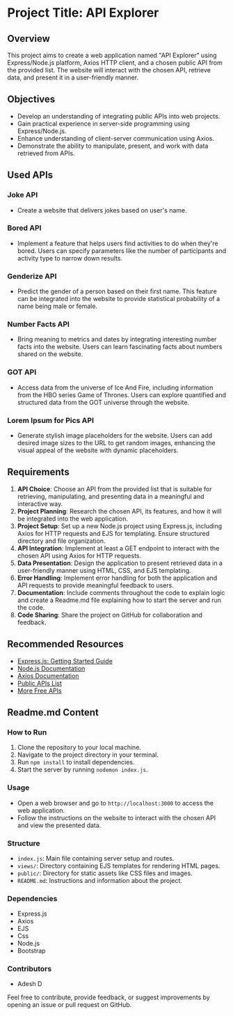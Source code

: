 # Project Title: API Explorer

## Overview
This project aims to create a web application named "API Explorer" using Express/Node.js platform, Axios HTTP client, and a chosen public API from the provided list. The website will interact with the chosen API, retrieve data, and present it in a user-friendly manner.

## Objectives
- Develop an understanding of integrating public APIs into web projects.
- Gain practical experience in server-side programming using Express/Node.js.
- Enhance understanding of client-server communication using Axios.
- Demonstrate the ability to manipulate, present, and work with data retrieved from APIs.

## Used APIs

### Joke API
- Create a website that delivers jokes based on user's name.

### Bored API
- Implement a feature that helps users find activities to do when they're bored. Users can specify parameters like the number of participants and activity type to narrow down results.

### Genderize API
- Predict the gender of a person based on their first name. This feature can be integrated into the website to provide statistical probability of a name being male or female.

### Number Facts API
- Bring meaning to metrics and dates by integrating interesting number facts into the website. Users can learn fascinating facts about numbers shared on the website.

### GOT API
- Access data from the universe of Ice And Fire, including information from the HBO series Game of Thrones. Users can explore quantified and structured data from the GOT universe through the website.

### Lorem Ipsum for Pics API
- Generate stylish image placeholders for the website. Users can add desired image sizes to the URL to get random images, enhancing the visual appeal of the website with dynamic placeholders.

## Requirements
1. **API Choice**: Choose an API from the provided list that is suitable for retrieving, manipulating, and presenting data in a meaningful and interactive way.
2. **Project Planning**: Research the chosen API, its features, and how it will be integrated into the web application.
3. **Project Setup**: Set up a new Node.js project using Express.js, including Axios for HTTP requests and EJS for templating. Ensure structured directory and file organization.
4. **API Integration**: Implement at least a GET endpoint to interact with the chosen API using Axios for HTTP requests.
5. **Data Presentation**: Design the application to present retrieved data in a user-friendly manner using HTML, CSS, and EJS templating.
6. **Error Handling**: Implement error handling for both the application and API requests to provide meaningful feedback to users.
7. **Documentation**: Include comments throughout the code to explain logic and create a Readme.md file explaining how to start the server and run the code.
8. **Code Sharing**: Share the project on GitHub for collaboration and feedback.

## Recommended Resources
- [Express.js: Getting Started Guide](https://expressjs.com/en/starter/installing.html)
- [Node.js Documentation](https://nodejs.org/en/docs/)
- [Axios Documentation](https://axios-http.com/docs/intro)
- [Public APIs List](https://public-apis.xyz/)
- [More Free APIs](https://rapidapi.com/collection/list-of-free-apis)

## Readme.md Content
### How to Run
1. Clone the repository to your local machine.
2. Navigate to the project directory in your terminal.
3. Run `npm install` to install dependencies.
4. Start the server by running `nodemon index.js`.

### Usage
- Open a web browser and go to `http://localhost:3000` to access the web application.
- Follow the instructions on the website to interact with the chosen API and view the presented data.

### Structure
- `index.js`: Main file containing server setup and routes.
- `views/`: Directory containing EJS templates for rendering HTML pages.
- `public/`: Directory for static assets like CSS files and images.
- `README.md`: Instructions and information about the project.

### Dependencies
- Express.js
- Axios
- EJS
- Css
- Node.js
- Bootstrap 

### Contributors
- Adesh D
  
Feel free to contribute, provide feedback, or suggest improvements by opening an issue or pull request on GitHub.
